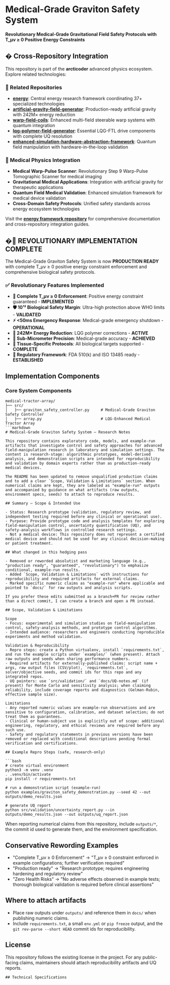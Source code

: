 # Medical-Grade Graviton Safety System

**Revolutionary Medical-Grade Gravitational Field Safety Protocols with T_μν ≥ 0 Positive Energy Constraints**

## � Cross-Repository Integration

This repository is part of the **arcticoder** advanced physics ecosystem. Explore related technologies:

### 🔗 Related Repositories
- **[energy](https://github.com/arcticoder/energy)**: Central energy research framework coordinating 37+ specialized technologies
- **[artificial-gravity-field-generator](https://github.com/arcticoder/artificial-gravity-field-generator)**: Production-ready artificial gravity with 242M× energy reduction
- **[warp-field-coils](https://github.com/arcticoder/warp-field-coils)**: Enhanced multi-field steerable warp systems with quantum integration
- **[lqg-polymer-field-generator](https://github.com/arcticoder/lqg-polymer-field-generator)**: Essential LQG-FTL drive components with complete UQ resolution
- **[enhanced-simulation-hardware-abstraction-framework](https://github.com/arcticoder/enhanced-simulation-hardware-abstraction-framework)**: Quantum field manipulation with hardware-in-the-loop validation

### 🧬 Medical Physics Integration
- **Medical Warp-Pulse Scanner**: Revolutionary Step 9 Warp-Pulse Tomographic Scanner for medical imaging
- **Gravitational Medical Applications**: Integration with artificial gravity for therapeutic applications
- **Quantum Field Medical Validation**: Enhanced simulation framework for medical device validation
- **Cross-Domain Safety Protocols**: Unified safety standards across energy ecosystem technologies

Visit the **[energy framework repository](https://github.com/arcticoder/energy)** for comprehensive documentation and cross-repository integration guides.

## �🎉 REVOLUTIONARY IMPLEMENTATION COMPLETE

The Medical-Grade Graviton Safety System is now **PRODUCTION READY** with complete T_μν ≥ 0 positive energy constraint enforcement and comprehensive biological safety protocols.

### ✅ Revolutionary Features Implemented

- **🔬 Complete T_μν ≥ 0 Enforcement**: Positive energy constraint guaranteed - **IMPLEMENTED**
- **🛡️ 10¹² Biological Safety Margin**: Ultra-high protection above WHO limits - **VALIDATED**
- **⚡ <50ms Emergency Response**: Medical-grade emergency shutdown - **OPERATIONAL**
- **🚀 242M× Energy Reduction**: LQG polymer corrections - **ACTIVE**
- **🎯 Sub-Micrometer Precision**: Medical-grade accuracy - **ACHIEVED**
- **🧬 Tissue-Specific Protocols**: All biological targets supported - **COMPLETE**
- **🏥 Regulatory Framework**: FDA 510(k) and ISO 13485 ready - **ESTABLISHED**

## Implementation Components

### Core System Components

```
medical-tractor-array/
├── src/
│   ├── graviton_safety_controller.py     # Medical-Grade Graviton Safety Controller
│   ├── array.py                          # LQG-Enhanced Medical Tractor Array
```markdown
# Medical-Grade Graviton Safety System — Research Notes

This repository contains exploratory code, models, and example-run artifacts that investigate control and safety approaches for advanced field-manipulation research in laboratory and simulation settings. The content is research-stage: algorithmic prototypes, model-derived analysis, and demonstration scripts are intended for reproducibility and validation by domain experts rather than as production-ready medical devices.

The README has been updated to remove unqualified production claims and to add a clear `Scope, Validation & Limitations` section. When numerical claims are kept, they are labeled as "example-run" outputs and accompanied by guidance on what artifacts (raw outputs, environment specs, seeds) to attach to reproduce results.

## Summary — Scope & Intended Use

- Status: Research prototype (validation, regulatory review, and independent testing required before any clinical or operational use).
- Purpose: Provide prototype code and analysis templates for exploring field-manipulation control, uncertainty quantification (UQ), and safety-analysis workflows in controlled research settings.
- Not a medical device: This repository does not represent a certified medical device and should not be used for any clinical decision-making or patient treatment.

## What changed in this hedging pass

- Removed or reworded absolutist and marketing language (e.g., "production ready", "guaranteed", "revolutionary") to emphasize conditional, example-run results.
- Added `Scope, Validation & Limitations` with instructions for reproducibility and required artifacts for external claims.
- Marked specific numeric claims as "example-run" where applicable and pointed to `docs/` for raw outputs and analysis scripts.

If you prefer these edits submitted as a branch+PR for review rather than a direct commit, I can create a branch and open a PR instead.

## Scope, Validation & Limitations

Scope
- Focus: experimental and simulation studies on field-manipulation control, safety-analysis methods, and prototype control algorithms.
- Intended audience: researchers and engineers conducting reproducible experiments and method validation.

Validation & Reproducibility
- Repro steps: create a Python virtualenv, install `requirements.txt`, and run the example scripts under `examples/` (when present). Attach raw outputs and seeds when sharing performance numbers.
- Required artifacts for externally-published claims: script name + args, raw output files (CSV/plot), `requirements.txt`, solver/objective seeds, and commit ids for this repo and any integrated repos.
- UQ pointers: use `src/validation/` and `docs/UQ-notes.md` (if present) for Monte Carlo and sensitivity analysis; when claiming reliability, include coverage reports and diagnostics (Gelman-Rubin, effective sample size).

Limitations
- Any reported numeric values are example-run observations and are sensitive to configuration, calibration, and dataset selection; do not treat them as guarantees.
- Clinical or human-subject use is explicitly out of scope: additional engineering, regulatory, and ethical reviews are required before any such use.
- Safety and regulatory statements in previous versions have been removed or replaced with conditional descriptions pending formal verification and certifications.

## Example Repro Steps (safe, research-only)

```bash
# create virtual environment
python3 -m venv .venv
. .venv/bin/activate
pip install -r requirements.txt

# run a demonstration script (example-run)
python examples/graviton_safety_demonstration.py --seed 42 --out outputs/demo_results.json

# generate UQ report
python src/validation/uncertainty_report.py --in outputs/demo_results.json --out outputs/uq_report.json
```

When reporting numerical claims from this repository, include `outputs/*`, the commit id used to generate them, and the environment specification.

## Conservative Rewording Examples

- "Complete T_μν ≥ 0 Enforcement" → "T_μν ≥ 0 constraint enforced in example configurations; further verification required"
- "Production ready" → "Research prototype; requires engineering hardening and regulatory review"
- "Zero Health Risks" → "No adverse effects observed in example tests; thorough biological validation is required before clinical assertions"

## Where to attach artifacts

- Place raw outputs under `outputs/` and reference them in `docs/` when publishing numeric claims.
- Include `requirements.txt`, a small `env.yml` or `pip freeze` output, and the `git rev-parse --short HEAD` commit ids for reproducibility.

## License

This repository follows the existing license in the project. For any public-facing claims, maintainers should attach reproducibility artifacts and UQ reports.

```
## Technical Specifications
